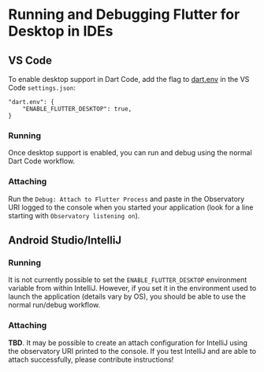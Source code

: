 # Running and Debugging Flutter for Desktop in IDEs

## VS Code

To enable desktop support in Dart Code, add the flag to
[dart.env](https://dartcode.org/docs/settings/#dartenv) in the VS Code
`settings.json`:
```
"dart.env": {
    "ENABLE_FLUTTER_DESKTOP": true,
}
```

### Running

Once desktop support is enabled, you can run and debug using the normal
Dart Code workflow.

### Attaching

Run the `Debug: Attach to Flutter Process` and paste in the Observatory URI logged to
the console when you started your application (look for a line starting with
`Observatory listening on`).

## Android Studio/IntelliJ

### Running

It is not currently possible to set the `ENABLE_FLUTTER_DESKTOP` environment
variable from within IntelliJ. However, if you set it in the environment used to
launch the application (details vary by OS), you should be able to use the normal
run/debug workflow.

### Attaching

**TBD**. It may be possible to create an attach configuration for IntelliJ
using the observatory URI printed to the console. If you test IntelliJ and
are able to attach successfully, please contribute instructions!
